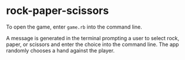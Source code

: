# rock-paper-scissors

To open the game, enter `game.rb` into the command line.

A message is generated in the terminal prompting a user to select rock, paper, or scissors and enter the choice into the command line. The app randomly chooses a hand against the player.
